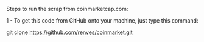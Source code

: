 Steps to run the scrap from coinmarketcap.com:

1 - To get this code from GitHub onto your machine, just type this command:

git clone https://github.com/renves/coinmarket.git